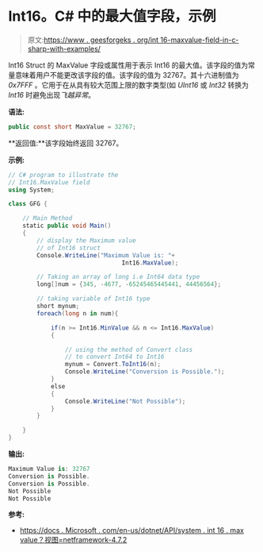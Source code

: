 # Int16。C# 中的最大值字段，示例

> 原文:[https://www . geesforgeks . org/int 16-maxvalue-field-in-c-sharp-with-examples/](https://www.geeksforgeeks.org/int16-maxvalue-field-in-c-sharp-with-examples/)

Int16 Struct 的 MaxValue 字段或属性用于表示 Int16 的最大值。该字段的值为常量意味着用户不能更改该字段的值。该字段的值为 32767。其十六进制值为 *0x7FFF* 。它用于在从具有较大范围上限的数字类型(如 *UInt16* 或 *Int32* 转换为 *Int16* 时避免出现*飞越异常*。

**语法:**

```cs
public const short MaxValue = 32767;
```

**返回值:**该字段始终返回 32767。

**示例:**

```cs
// C# program to illustrate the
// Int16.MaxValue field
using System;

class GFG {

    // Main Method
    static public void Main()
    {
        // display the Maximum value 
        // of Int16 struct
        Console.WriteLine("Maximum Value is: "+
                                Int16.MaxValue);

        // Taking an array of long i.e Int64 data type
        long[]num = {345, -4677, -65245465445441, 44456564};

        // taking variable of Int16 type
        short mynum;
        foreach(long n in num){

            if(n >= Int16.MinValue && n <= Int16.MaxValue)
            {

                // using the method of Convert class
                // to convert Int64 to Int16 
                mynum = Convert.ToInt16(n);
                Console.WriteLine("Conversion is Possible.");
            }
            else
            {
                Console.WriteLine("Not Possible");
            }
        }

    }
}
```

**输出:**

```cs
Maximum Value is: 32767
Conversion is Possible.
Conversion is Possible.
Not Possible
Not Possible

```

**参考:**

*   [https://docs . Microsoft . com/en-us/dotnet/API/system . int 16 . max value？视图=netframework-4.7.2](https://docs.microsoft.com/en-us/dotnet/api/system.int16.maxvalue?view=netframework-4.7.2)
